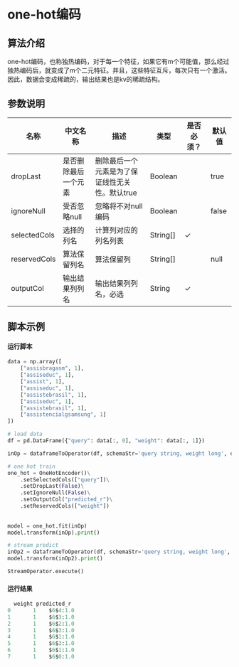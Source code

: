 # one-hot编码

## 算法介绍

one-hot编码，也称独热编码，对于每一个特征，如果它有m个可能值，那么经过 独热编码后，就变成了m个二元特征。并且，这些特征互斥，每次只有一个激活。 因此，数据会变成稀疏的，输出结果也是kv的稀疏结构。

## 参数说明

<!-- OLD_TABLE -->
<!-- This is the start of auto-generated parameter info -->
<!-- DO NOT EDIT THIS PART!!! -->
| 名称 | 中文名称 | 描述 | 类型 | 是否必须？ | 默认值 |
| --- | --- | --- | --- | --- | --- |
| dropLast | 是否删除最后一个元素 | 删除最后一个元素是为了保证线性无关性。默认true | Boolean |  | true |
| ignoreNull | 受否忽略null | 忽略将不对null 编码 | Boolean |  | false |
| selectedCols | 选择的列名 | 计算列对应的列名列表 | String[] | ✓ |  |
| reservedCols | 算法保留列名 | 算法保留列 | String[] |  | null |
| outputCol | 输出结果列列名 | 输出结果列列名，必选 | String | ✓ |  |<!-- This is the end of auto-generated parameter info -->


## 脚本示例
#### 运行脚本
```python
data = np.array([
    ["assisbragasm", 1],
    ["assiseduc", 1],
    ["assist", 1],
    ["assiseduc", 1],
    ["assistebrasil", 1],
    ["assiseduc", 1],
    ["assistebrasil", 1],
    ["assistencialgsamsung", 1]
])

# load data
df = pd.DataFrame({"query": data[:, 0], "weight": data[:, 1]})

inOp = dataframeToOperator(df, schemaStr='query string, weight long', op_type='batch')

# one hot train
one_hot = OneHotEncoder()\
    .setSelectedCols(["query"])\
    .setDropLast(False)\
    .setIgnoreNull(False)\
    .setOutputCol("predicted_r")\
    .setReservedCols(["weight"])
    
    
model = one_hot.fit(inOp)
model.transform(inOp).print()

# stream predict
inOp2 = dataframeToOperator(df, schemaStr='query string, weight long', op_type='stream')
model.transform(inOp2).print()

StreamOperator.execute()
```

#### 运行结果

```python
  weight predicted_r
0       1    $6$4:1.0
1       1    $6$3:1.0
2       1    $6$2:1.0
3       1    $6$3:1.0
4       1    $6$1:1.0
5       1    $6$3:1.0
6       1    $6$1:1.0
7       1    $6$0:1.0

```



